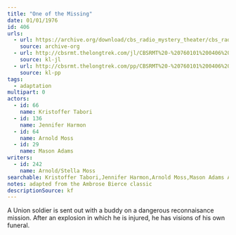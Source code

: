 ```yaml
---
title: "One of the Missing"
date: 01/01/1976
id: 406
urls: 
  - url: https://archive.org/download/cbs_radio_mystery_theater/cbs_radio_mystery_theater-0401-0450.zip/cbs_radio_mystery_theater-0401-0450%2Fcbsrmt_0406_one_of_the_missing.mp3
    source: archive-org
  - url: http://cbsrmt.thelongtrek.com/jl/CBSRMT%20-%20760101%200406%20One%20Of%20The%20Missing_jl.mp3
    source: kl-jl
  - url: http://cbsrmt.thelongtrek.com/pp/CBSRMT%20-%20760101%200406%20One%20of%20the%20Missing_pp.mp3
    source: kl-pp
tags: 
  - adaptation
multipart: 0
actors:  
  - id: 66
    name: Kristoffer Tabori  
  - id: 136
    name: Jennifer Harmon  
  - id: 64
    name: Arnold Moss  
  - id: 29
    name: Mason Adams
writers:  
  - id: 242
    name: Arnold/Stella Moss
searchable: Kristoffer Tabori,Jennifer Harmon,Arnold Moss,Mason Adams Arnold/Stella Moss
notes: adapted from the Ambrose Bierce classic
descriptionSource: kf
---
```

A Union soldier is sent out with a buddy on a dangerous reconnaisance mission. After an explosion in which he is injured, he has visions of his own funeral.